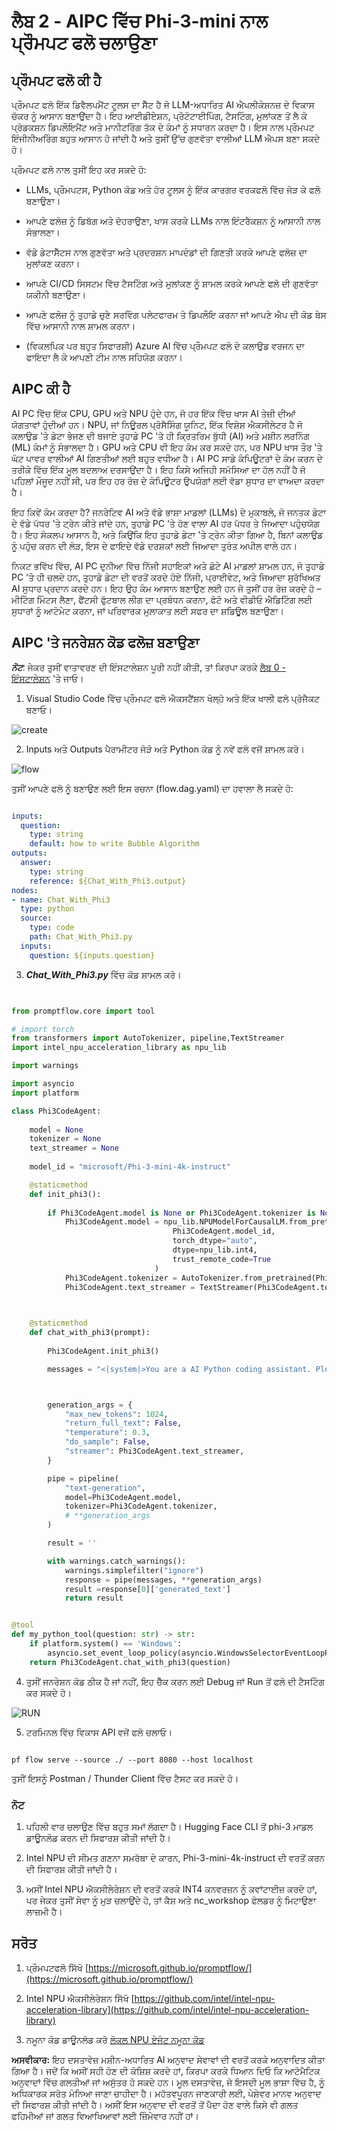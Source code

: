 # **ਲੈਬ 2 - AIPC ਵਿੱਚ Phi-3-mini ਨਾਲ ਪ੍ਰੌਮਪਟ ਫਲੋ ਚਲਾਉਣਾ**

## **ਪ੍ਰੌਮਪਟ ਫਲੋ ਕੀ ਹੈ**

ਪ੍ਰੌਮਪਟ ਫਲੋ ਇੱਕ ਡਿਵੈਲਪਮੈਂਟ ਟੂਲਸ ਦਾ ਸੈੱਟ ਹੈ ਜੋ LLM-ਅਧਾਰਿਤ AI ਐਪਲੀਕੇਸ਼ਨਜ਼ ਦੇ ਵਿਕਾਸ ਚੱਕਰ ਨੂੰ ਆਸਾਨ ਬਣਾਉਂਦਾ ਹੈ। ਇਹ ਆਈਡੀਏਸ਼ਨ, ਪ੍ਰੋਟੋਟਾਈਪਿੰਗ, ਟੈਸਟਿੰਗ, ਮੁਲਾਂਕਣ ਤੋਂ ਲੈ ਕੇ ਪ੍ਰੋਡਕਸ਼ਨ ਡਿਪਲੌਇਮੈਂਟ ਅਤੇ ਮਾਨੀਟਰਿੰਗ ਤੱਕ ਦੇ ਕੰਮਾਂ ਨੂੰ ਸਧਾਰਨ ਕਰਦਾ ਹੈ। ਇਸ ਨਾਲ ਪ੍ਰੌਮਪਟ ਇੰਜੀਨੀਅਰਿੰਗ ਬਹੁਤ ਆਸਾਨ ਹੋ ਜਾਂਦੀ ਹੈ ਅਤੇ ਤੁਸੀਂ ਉੱਚ ਗੁਣਵੱਤਾ ਵਾਲੀਆਂ LLM ਐਪਸ ਬਣਾ ਸਕਦੇ ਹੋ।

ਪ੍ਰੌਮਪਟ ਫਲੋ ਨਾਲ ਤੁਸੀਂ ਇਹ ਕਰ ਸਕਦੇ ਹੋ:

- LLMs, ਪ੍ਰੌਮਪਟਸ, Python ਕੋਡ ਅਤੇ ਹੋਰ ਟੂਲਸ ਨੂੰ ਇੱਕ ਕਾਰਗਰ ਵਰਕਫਲੋ ਵਿੱਚ ਜੋੜ ਕੇ ਫਲੋ ਬਣਾਉਣਾ।

- ਆਪਣੇ ਫਲੋਜ਼ ਨੂੰ ਡਿਬੱਗ ਅਤੇ ਦੋਹਰਾਉਣਾ, ਖਾਸ ਕਰਕੇ LLMs ਨਾਲ ਇੰਟਰੈਕਸ਼ਨ ਨੂੰ ਆਸਾਨੀ ਨਾਲ ਸੰਭਾਲਣਾ।

- ਵੱਡੇ ਡੇਟਾਸੈੱਟਸ ਨਾਲ ਗੁਣਵੱਤਾ ਅਤੇ ਪ੍ਰਦਰਸ਼ਨ ਮਾਪਦੰਡਾਂ ਦੀ ਗਿਣਤੀ ਕਰਕੇ ਆਪਣੇ ਫਲੋਜ਼ ਦਾ ਮੁਲਾਂਕਣ ਕਰਨਾ।

- ਆਪਣੇ CI/CD ਸਿਸਟਮ ਵਿੱਚ ਟੈਸਟਿੰਗ ਅਤੇ ਮੁਲਾਂਕਣ ਨੂੰ ਸ਼ਾਮਲ ਕਰਕੇ ਆਪਣੇ ਫਲੋ ਦੀ ਗੁਣਵੱਤਾ ਯਕੀਨੀ ਬਣਾਉਣਾ।

- ਆਪਣੇ ਫਲੋਜ਼ ਨੂੰ ਤੁਹਾਡੇ ਚੁਣੇ ਸਰਵਿੰਗ ਪਲੇਟਫਾਰਮ ਤੇ ਡਿਪਲੌਇ ਕਰਨਾ ਜਾਂ ਆਪਣੇ ਐਪ ਦੀ ਕੋਡ ਬੇਸ ਵਿੱਚ ਆਸਾਨੀ ਨਾਲ ਸ਼ਾਮਲ ਕਰਨਾ।

- (ਵਿਕਲਪਿਕ ਪਰ ਬਹੁਤ ਸਿਫਾਰਸ਼ੀ) Azure AI ਵਿੱਚ ਪ੍ਰੌਮਪਟ ਫਲੋ ਦੇ ਕਲਾਉਡ ਵਰਜਨ ਦਾ ਫਾਇਦਾ ਲੈ ਕੇ ਆਪਣੀ ਟੀਮ ਨਾਲ ਸਹਿਯੋਗ ਕਰਨਾ।  

## **AIPC ਕੀ ਹੈ**

AI PC ਵਿੱਚ ਇੱਕ CPU, GPU ਅਤੇ NPU ਹੁੰਦੇ ਹਨ, ਜੋ ਹਰ ਇੱਕ ਵਿੱਚ ਖਾਸ AI ਤੇਜ਼ੀ ਦੀਆਂ ਯੋਗਤਾਵਾਂ ਹੁੰਦੀਆਂ ਹਨ। NPU, ਜਾਂ ਨਿਊਰਲ ਪ੍ਰੋਸੈਸਿੰਗ ਯੂਨਿਟ, ਇੱਕ ਵਿਸ਼ੇਸ਼ ਐਕਸੀਲੇਟਰ ਹੈ ਜੋ ਕਲਾਉਡ 'ਤੇ ਡੇਟਾ ਭੇਜਣ ਦੀ ਬਜਾਏ ਤੁਹਾਡੇ PC 'ਤੇ ਹੀ ਕ੍ਰਿਤਰਿਮ ਬੁੱਧੀ (AI) ਅਤੇ ਮਸ਼ੀਨ ਲਰਨਿੰਗ (ML) ਕੰਮਾਂ ਨੂੰ ਸੰਭਾਲਦਾ ਹੈ। GPU ਅਤੇ CPU ਵੀ ਇਹ ਕੰਮ ਕਰ ਸਕਦੇ ਹਨ, ਪਰ NPU ਖਾਸ ਤੌਰ 'ਤੇ ਘੱਟ ਪਾਵਰ ਵਾਲੀਆਂ AI ਗਿਣਤੀਆਂ ਲਈ ਬਹੁਤ ਵਧੀਆ ਹੈ। AI PC ਸਾਡੇ ਕੰਪਿਊਟਰਾਂ ਦੇ ਕੰਮ ਕਰਨ ਦੇ ਤਰੀਕੇ ਵਿੱਚ ਇੱਕ ਮੂਲ ਬਦਲਾਅ ਦਰਸਾਉਂਦਾ ਹੈ। ਇਹ ਕਿਸੇ ਅਜਿਹੀ ਸਮੱਸਿਆ ਦਾ ਹੱਲ ਨਹੀਂ ਹੈ ਜੋ ਪਹਿਲਾਂ ਮੌਜੂਦ ਨਹੀਂ ਸੀ, ਪਰ ਇਹ ਹਰ ਰੋਜ਼ ਦੇ ਕੰਪਿਊਟਰ ਉਪਯੋਗਾਂ ਲਈ ਵੱਡਾ ਸੁਧਾਰ ਦਾ ਵਾਅਦਾ ਕਰਦਾ ਹੈ।

ਇਹ ਕਿਵੇਂ ਕੰਮ ਕਰਦਾ ਹੈ? ਜਨਰੇਟਿਵ AI ਅਤੇ ਵੱਡੇ ਭਾਸ਼ਾ ਮਾਡਲਾਂ (LLMs) ਦੇ ਮੁਕਾਬਲੇ, ਜੋ ਜਨਤਕ ਡੇਟਾ ਦੇ ਵੱਡੇ ਪੱਧਰ 'ਤੇ ਟ੍ਰੇਨ ਕੀਤੇ ਜਾਂਦੇ ਹਨ, ਤੁਹਾਡੇ PC 'ਤੇ ਹੋਣ ਵਾਲਾ AI ਹਰ ਪੱਧਰ ਤੇ ਜਿਆਦਾ ਪਹੁੰਚਯੋਗ ਹੈ। ਇਹ ਸੰਕਲਪ ਆਸਾਨ ਹੈ, ਅਤੇ ਕਿਉਂਕਿ ਇਹ ਤੁਹਾਡੇ ਡੇਟਾ 'ਤੇ ਟ੍ਰੇਨ ਕੀਤਾ ਗਿਆ ਹੈ, ਬਿਨਾਂ ਕਲਾਉਡ ਨੂੰ ਪਹੁੰਚ ਕਰਨ ਦੀ ਲੋੜ, ਇਸ ਦੇ ਫਾਇਦੇ ਵੱਡੇ ਦਰਸ਼ਕਾਂ ਲਈ ਜਿਆਦਾ ਤੁਰੰਤ ਅਪੀਲ ਵਾਲੇ ਹਨ।

ਨਿਕਟ ਭਵਿੱਖ ਵਿੱਚ, AI PC ਦੁਨੀਆ ਵਿੱਚ ਨਿੱਜੀ ਸਹਾਇਕਾਂ ਅਤੇ ਛੋਟੇ AI ਮਾਡਲਾਂ ਸ਼ਾਮਲ ਹਨ, ਜੋ ਤੁਹਾਡੇ PC 'ਤੇ ਹੀ ਚਲਦੇ ਹਨ, ਤੁਹਾਡੇ ਡੇਟਾ ਦੀ ਵਰਤੋਂ ਕਰਦੇ ਹੋਏ ਨਿੱਜੀ, ਪ੍ਰਾਈਵੇਟ, ਅਤੇ ਜਿਆਦਾ ਸੁਰੱਖਿਅਤ AI ਸੁਧਾਰ ਪ੍ਰਦਾਨ ਕਰਦੇ ਹਨ। ਇਹ ਉਹ ਕੰਮ ਆਸਾਨ ਬਣਾਉਣ ਲਈ ਹਨ ਜੋ ਤੁਸੀਂ ਹਰ ਰੋਜ਼ ਕਰਦੇ ਹੋ – ਮੀਟਿੰਗ ਮਿੰਟਸ ਲੈਣਾ, ਫੈਂਟਸੀ ਫੁੱਟਬਾਲ ਲੀਗ ਦਾ ਪ੍ਰਬੰਧਨ ਕਰਨਾ, ਫੋਟੋ ਅਤੇ ਵੀਡੀਓ ਐਡਿਟਿੰਗ ਲਈ ਸੁਧਾਰਾਂ ਨੂੰ ਆਟੋਮੇਟ ਕਰਨਾ, ਜਾਂ ਪਰਿਵਾਰਕ ਮੁਲਾਕਾਤ ਲਈ ਸਫਰ ਦਾ ਸ਼ਡਿਊਲ ਬਣਾਉਣਾ।

## **AIPC 'ਤੇ ਜਨਰੇਸ਼ਨ ਕੋਡ ਫਲੋਜ਼ ਬਣਾਉਣਾ**

***ਨੋਟ***: ਜੇਕਰ ਤੁਸੀਂ ਵਾਤਾਵਰਣ ਦੀ ਇੰਸਟਾਲੇਸ਼ਨ ਪੂਰੀ ਨਹੀਂ ਕੀਤੀ, ਤਾਂ ਕਿਰਪਾ ਕਰਕੇ [ਲੈਬ 0 - ਇੰਸਟਾਲੇਸ਼ਨ](./01.Installations.md) 'ਤੇ ਜਾਓ।

1. Visual Studio Code ਵਿੱਚ ਪ੍ਰੌਮਪਟ ਫਲੋ ਐਕਸਟੈਂਸ਼ਨ ਖੋਲ੍ਹੋ ਅਤੇ ਇੱਕ ਖਾਲੀ ਫਲੋ ਪ੍ਰੋਜੈਕਟ ਬਣਾਓ।

![create](../../../../../../../../../translated_images/pf_create.d6172d8277a78a7fa82cd6ff727ed44e037fa78b662f1f62d5963f36d712d229.pa.png)

2. Inputs ਅਤੇ Outputs ਪੈਰਾਮੀਟਰ ਜੋੜੋ ਅਤੇ Python ਕੋਡ ਨੂੰ ਨਵੇਂ ਫਲੋ ਵਜੋਂ ਸ਼ਾਮਲ ਕਰੋ।

![flow](../../../../../../../../../translated_images/pf_flow.d5646a323fb7f444c0b98b4521057a592325c583e7ba18bc31500bc0415e9ef3.pa.png)

ਤੁਸੀਂ ਆਪਣੇ ਫਲੋ ਨੂੰ ਬਣਾਉਣ ਲਈ ਇਸ ਰਚਨਾ (flow.dag.yaml) ਦਾ ਹਵਾਲਾ ਲੈ ਸਕਦੇ ਹੋ:

```yaml

inputs:
  question:
    type: string
    default: how to write Bubble Algorithm
outputs:
  answer:
    type: string
    reference: ${Chat_With_Phi3.output}
nodes:
- name: Chat_With_Phi3
  type: python
  source:
    type: code
    path: Chat_With_Phi3.py
  inputs:
    question: ${inputs.question}


```

3. ***Chat_With_Phi3.py*** ਵਿੱਚ ਕੋਡ ਸ਼ਾਮਲ ਕਰੋ।

```python


from promptflow.core import tool

# import torch
from transformers import AutoTokenizer, pipeline,TextStreamer
import intel_npu_acceleration_library as npu_lib

import warnings

import asyncio
import platform

class Phi3CodeAgent:
    
    model = None
    tokenizer = None
    text_streamer = None
    
    model_id = "microsoft/Phi-3-mini-4k-instruct"

    @staticmethod
    def init_phi3():
        
        if Phi3CodeAgent.model is None or Phi3CodeAgent.tokenizer is None or Phi3CodeAgent.text_streamer is None:
            Phi3CodeAgent.model = npu_lib.NPUModelForCausalLM.from_pretrained(
                                    Phi3CodeAgent.model_id,
                                    torch_dtype="auto",
                                    dtype=npu_lib.int4,
                                    trust_remote_code=True
                                )
            Phi3CodeAgent.tokenizer = AutoTokenizer.from_pretrained(Phi3CodeAgent.model_id)
            Phi3CodeAgent.text_streamer = TextStreamer(Phi3CodeAgent.tokenizer, skip_prompt=True)

    

    @staticmethod
    def chat_with_phi3(prompt):
        
        Phi3CodeAgent.init_phi3()

        messages = "<|system|>You are a AI Python coding assistant. Please help me to generate code in Python.The answer only genertated Python code, but any comments and instructions do not need to be generated<|end|><|user|>" + prompt +"<|end|><|assistant|>"



        generation_args = {
            "max_new_tokens": 1024,
            "return_full_text": False,
            "temperature": 0.3,
            "do_sample": False,
            "streamer": Phi3CodeAgent.text_streamer,
        }

        pipe = pipeline(
            "text-generation",
            model=Phi3CodeAgent.model,
            tokenizer=Phi3CodeAgent.tokenizer,
            # **generation_args
        )

        result = ''

        with warnings.catch_warnings():
            warnings.simplefilter("ignore")
            response = pipe(messages, **generation_args)
            result =response[0]['generated_text']
            return result


@tool
def my_python_tool(question: str) -> str:
    if platform.system() == 'Windows':
        asyncio.set_event_loop_policy(asyncio.WindowsSelectorEventLoopPolicy())
    return Phi3CodeAgent.chat_with_phi3(question)


```

4. ਤੁਸੀਂ ਜਨਰੇਸ਼ਨ ਕੋਡ ਠੀਕ ਹੈ ਜਾਂ ਨਹੀਂ, ਇਹ ਚੈੱਕ ਕਰਨ ਲਈ Debug ਜਾਂ Run ਤੋਂ ਫਲੋ ਦੀ ਟੈਸਟਿੰਗ ਕਰ ਸਕਦੇ ਹੋ।

![RUN](../../../../../../../../../translated_images/pf_run.d918637dc00f61e9bdeec37d4cc9646f77d270ac9203bcce13569f3157202b6e.pa.png)

5. ਟਰਮਿਨਲ ਵਿੱਚ ਵਿਕਾਸ API ਵਜੋਂ ਫਲੋ ਚਲਾਓ।

```

pf flow serve --source ./ --port 8080 --host localhost   

```

ਤੁਸੀਂ ਇਸਨੂੰ Postman / Thunder Client ਵਿੱਚ ਟੈਸਟ ਕਰ ਸਕਦੇ ਹੋ।

### **ਨੋਟ**

1. ਪਹਿਲੀ ਵਾਰ ਚਲਾਉਣ ਵਿੱਚ ਬਹੁਤ ਸਮਾਂ ਲੱਗਦਾ ਹੈ। Hugging Face CLI ਤੋਂ phi-3 ਮਾਡਲ ਡਾਊਨਲੋਡ ਕਰਨ ਦੀ ਸਿਫਾਰਸ਼ ਕੀਤੀ ਜਾਂਦੀ ਹੈ।

2. Intel NPU ਦੀ ਸੀਮਤ ਗਣਨਾ ਸਮਰੱਥਾ ਦੇ ਕਾਰਨ, Phi-3-mini-4k-instruct ਦੀ ਵਰਤੋਂ ਕਰਨ ਦੀ ਸਿਫਾਰਸ਼ ਕੀਤੀ ਜਾਂਦੀ ਹੈ।

3. ਅਸੀਂ Intel NPU ਐਕਸੀਲੇਰੇਸ਼ਨ ਦੀ ਵਰਤੋਂ ਕਰਕੇ INT4 ਕਨਵਰਜ਼ਨ ਨੂੰ ਕਵਾਂਟਾਈਜ਼ ਕਰਦੇ ਹਾਂ, ਪਰ ਜੇਕਰ ਤੁਸੀਂ ਸੇਵਾ ਨੂੰ ਮੁੜ ਚਲਾਉਂਦੇ ਹੋ, ਤਾਂ ਕੈਸ਼ ਅਤੇ nc_workshop ਫੋਲਡਰ ਨੂੰ ਮਿਟਾਉਣਾ ਲਾਜ਼ਮੀ ਹੈ।

## **ਸਰੋਤ**

1. ਪ੍ਰੌਮਪਟਫਲੋ ਸਿੱਖੋ [https://microsoft.github.io/promptflow/](https://microsoft.github.io/promptflow/)

2. Intel NPU ਐਕਸੀਲੇਰੇਸ਼ਨ ਸਿੱਖੋ [https://github.com/intel/intel-npu-acceleration-library](https://github.com/intel/intel-npu-acceleration-library)

3. ਨਮੂਨਾ ਕੋਡ ਡਾਊਨਲੋਡ ਕਰੋ [ਲੋਕਲ NPU ਏਜੰਟ ਨਮੂਨਾ ਕੋਡ](../../../../../../../../../code/07.Lab/01/AIPC)

**ਅਸਵੀਕਾਰ:**
ਇਹ ਦਸਤਾਵੇਜ਼ ਮਸ਼ੀਨ-ਅਧਾਰਿਤ AI ਅਨੁਵਾਦ ਸੇਵਾਵਾਂ ਦੀ ਵਰਤੋਂ ਕਰਕੇ ਅਨੁਵਾਦਿਤ ਕੀਤਾ ਗਿਆ ਹੈ। ਜਦੋਂ ਕਿ ਅਸੀਂ ਸਹੀ ਹੋਣ ਦੀ ਕੋਸ਼ਿਸ਼ ਕਰਦੇ ਹਾਂ, ਕਿਰਪਾ ਕਰਕੇ ਧਿਆਨ ਦਿਓ ਕਿ ਆਟੋਮੈਟਿਕ ਅਨੁਵਾਦਾਂ ਵਿੱਚ ਗਲਤੀਆਂ ਜਾਂ ਅਸੁੱਤਰ ਹੋ ਸਕਦੇ ਹਨ। ਮੂਲ ਦਸਤਾਵੇਜ਼, ਜੋ ਇਸਦੀ ਮੂਲ ਭਾਸ਼ਾ ਵਿੱਚ ਹੈ, ਨੂੰ ਅਧਿਕਾਰਕ ਸਰੋਤ ਮੰਨਿਆ ਜਾਣਾ ਚਾਹੀਦਾ ਹੈ। ਮਹੱਤਵਪੂਰਨ ਜਾਣਕਾਰੀ ਲਈ, ਪੇਸ਼ੇਵਰ ਮਾਨਵ ਅਨੁਵਾਦ ਦੀ ਸਿਫਾਰਸ਼ ਕੀਤੀ ਜਾਂਦੀ ਹੈ। ਅਸੀਂ ਇਸ ਅਨੁਵਾਦ ਦੀ ਵਰਤੋਂ ਤੋਂ ਪੈਦਾ ਹੋਣ ਵਾਲੇ ਕਿਸੇ ਵੀ ਗਲਤ ਫਹਿਮੀਆਂ ਜਾਂ ਗਲਤ ਵਿਆਖਿਆਵਾਂ ਲਈ ਜ਼ਿੰਮੇਵਾਰ ਨਹੀਂ ਹਾਂ।